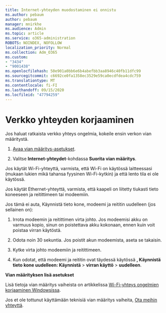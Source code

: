```yaml
---
title: Internet-yhteyden muodostaminen ei onnistu
ms.author: pebaum
author: pebaum
manager: mnirkhe
ms.audience: Admin
ms.topic: article
ms.service: o365-administration
ROBOTS: NOINDEX, NOFOLLOW
localization_priority: Normal
ms.collection: Adm_O365
ms.custom:
- "3434"
- "9001438"
ms.openlocfilehash: 50e901a0bb6e6b4abefbb3aa8946c40fb11dfc99
ms.sourcegitcommit: c6692ce0fa1358ec3529e59ca0ecdfdea4cdc759
ms.translationtype: MT
ms.contentlocale: fi-FI
ms.lasthandoff: 09/15/2020
ms.locfileid: "47794259"
---
```

# <a name="fix-network-connection"></a>Verkko yhteyden korjaaminen

Jos haluat ratkaista verkko yhteys ongelmia, kokeile ensin verkon vian määritystä. 

1. [Avaa vian määritys-asetukset](ms-settings:troubleshoot).

2. Valitse **Internet-yhteydet**-kohdassa **Suorita vian määritys**.

Jos käytät Wi-Fi-yhteyttä, varmista, että Wi-Fi on käytössä laitteessasi (mukaan lukien mikä tahansa fyysinen Wi-Fi-kytkin) ja että lento tila ei ole käytössä.

Jos käytät Ethernet-yhteyttä, varmista, että kaapeli on liitetty tiukasti tieto koneeseen ja reitittimeen tai modeemiin.

Jos tämä ei auta, Käynnistä tieto kone, modeemi ja reititin uudelleen (jos sellainen on):

1. Irrota modeemin ja reitittimen virta johto. Jos modeemisi akku on varmuus kopio, sinun on poistettava akku kokonaan, ennen kuin voit poistaa virran käytöstä.

2. Odota noin 30 sekuntia. Jos poistit akun modeemista, aseta se takaisin.

3. Kytke virta johto modeemiin ja reitittimeen.

4. Kun odotat, että modeemi ja reititin ovat täydessä käytössä **, Käynnistä tieto kone uudelleen: Käynnistä**  >  **virran käyttö**  >  **uudelleen**.

**Vian määrityksen lisä asetukset**

Lisä tietoja vian määritys vaiheista on artikkelissa [Wi-Fi-yhteys ongelmien korjaaminen Windowsissa](https://support.microsoft.com/help/10741?ocid=SMC10741%2F). 

Jos et ole tottunut käyttämään teknisiä vian määritys vaiheita, [Ota meihin yhteyttä](https://support.microsoft.com/contactus).

